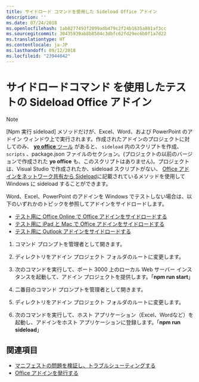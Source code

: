 ```yaml
---
title: サイドロード コマンドを使用した Sideload Office アドイン
description: ''
ms.date: 07/24/2018
ms.openlocfilehash: 1ab0277493f2899adb479c2f24b1635a881af3cc
ms.sourcegitcommit: 30435939ab8b8504c3dbfc62fd29ec6b0f1a7d22
ms.translationtype: HT
ms.contentlocale: ja-JP
ms.lasthandoff: 09/12/2018
ms.locfileid: "23944042"
---
```

# <a name="sideload-office-add-ins-for-testing-using-the-sideload-command"></a>**サイドロードコマンド** を使用したテストの Sideload Office アドイン
 >[!NOTE]
>[Npm 実行 sideload] メソッドだけが、Excel、Word、および PowerPoint のアドイン ウィンドウ上で実行されます。作成されたアドインのプロジェクトに対してのみ、 [**yo office** ツール](https://github.com/OfficeDev/generator-office) があると、 `sideload` 内のスクリプトを作成、 `scripts` 、package.json ファイルのセクション。(プロジェクトの以前のバージョンで作成された **yo office** も、このスクリプトはありません)。プロジェクトは、Visual Studio で作成されたか、sideload スクリプトがない、 [Office アドインをネットワーク共有から Sideload](create-a-network-shared-folder-catalog-for-task-pane-and-content-add-ins.md)に記載されているメソッドを使用して Windows に sideload することができます。
>
> Word、Excel、PowerPoint のアドインを Windows でテストしない場合は、以下のいずれかのトピックを参照してアドインをサイドロードします。
> 
> - [テスト用に Office Online で Office アドインをサイドロードする](sideload-office-add-ins-for-testing.md)
> - [テスト用に iPad と Mac で Office アドインをサイドロードする](sideload-an-office-add-in-on-ipad-and-mac.md)
> - [テスト用に Outlook アドインをサイドロードする](https://docs.microsoft.com/outlook/add-ins/sideload-outlook-add-ins-for-testing)

1. コマンド プロンプトを管理者として開きます。

2. ディレクトリをアドイン プロジェクト フォルダのルートに変更します。

3. 次のコマンドを実行して、ポート 3000 上のローカル Web サーバー インスタンスを起動して、アドイン プロジェクトを提供します。「**npm run start**」

4. 二番目のコマンド プロンプトを管理者として開きます。

5. ディレクトリをアドイン プロジェクト フォルダのルートに変更します。

6. 次のコマンドを実行して、ホスト アプリケーション（Excel、Wordなど）を起動し、アドインをホスト アプリケーションに登録します。「**npm run sideload**」

## <a name="see-also"></a>関連項目

- [マニフェストの問題を検証し、トラブルシューティングする](troubleshoot-manifest.md)
- [Office アドインを発行する](../publish/publish.md)
